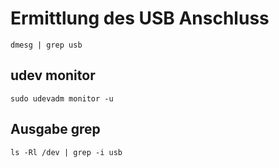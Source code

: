 # Ermittlung des USB Anschluss

```
dmesg | grep usb
```

## udev monitor

```
sudo udevadm monitor -u
```
## Ausgabe grep

```
ls -Rl /dev | grep -i usb
```
